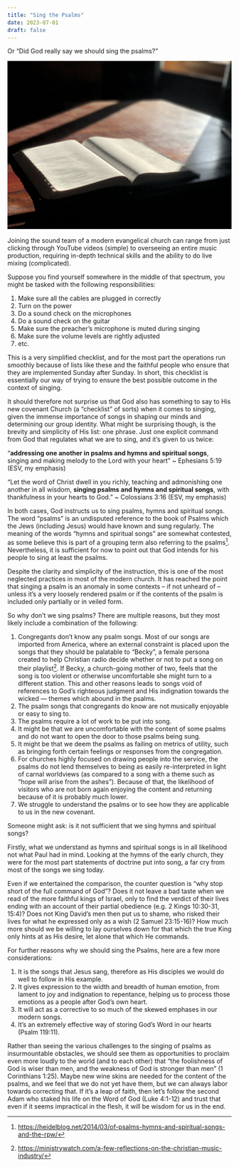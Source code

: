 ```yaml
---
title: "Sing the Psalms"
date: 2023-07-01
draft: false
---
```


Or “Did God really say we should sing the psalms?”

![Open Bible](/images/2024/open-bible-sunlight.jpg)

Joining the sound team of a modern evangelical church can range from just clicking through YouTube videos (simple) to overseeing an entire music production, requiring in-depth technical skills and the ability to do live mixing (complicated). 

Suppose you find yourself somewhere in the middle of that spectrum, you might be tasked with the following responsibilities: 

1. Make sure all the cables are plugged in correctly
2. Turn on the power
3. Do a sound check on the microphones
4. Do a sound check on the guitar
5. Make sure the preacher’s microphone is muted during singing
6. Make sure the volume levels are rightly adjusted
7. etc. 

This is a very simplified checklist, and for the most part the operations run smoothly because of lists like these and the faithful people who ensure that they are implemented Sunday after Sunday.
In short, this checklist is essentially our way of trying to ensure the best possible outcome in the context of singing.

It should therefore not surprise us that God also has something to say to His new covenant Church (a “checklist” of sorts) when it comes to singing, given the immense importance of songs in shaping our minds and determining our group identity.
What might be surprising though, is the brevity and simplicity of His list: one phrase.
Just one explicit command from God that regulates what we are to sing, and it’s given to us twice:

“**addressing one another in psalms and hymns and spiritual songs**, singing and making melody to the Lord with your heart” ~ Ephesians 5:19 (ESV, my emphasis)

“Let the word of Christ dwell in you richly, teaching and admonishing one another in all wisdom, **singing psalms and hymns and spiritual songs**, with thankfulness in your hearts to God.” ~ Colossians 3:16 (ESV, my emphasis)

In both cases, God instructs us to sing psalms, hymns and spiritual songs.
The word “psalms” is an undisputed reference to the book of Psalms which the Jews (including Jesus) would have known and sung regularly.
The meaning of the words “hymns and spiritual songs” are somewhat contested, as some believe this is part of a grouping term also referring to the psalms[^1].
Nevertheless, it is sufficient for now to point out that God intends for his people to sing at least the psalms.

Despite the clarity and simplicity of the instruction, this is one of the most neglected practices in most of the modern church.
It has reached the point that singing a psalm is an anomaly in some contexts – if not unheard of – unless it’s a very loosely rendered psalm or if the contents of the psalm is included only partially or in veiled form. 

So why don’t we sing psalms?
There are multiple reasons, but they most likely include a combination of the following: 

1. Congregants don’t know any psalm songs.
   Most of our songs are imported from America, where an external constraint is placed upon the songs that they should be palatable to “Becky”, a female persona created to help Christian radio decide whether or not to put a song on their playlist[^2].
   If Becky, a church-going mother of two, feels that the song is too violent or otherwise uncomfortable she might turn to a different station.
   This and other reasons leads to songs void of references to God’s righteous judgment and His indignation towards the wicked — themes which abound in the psalms.
2. The psalm songs that congregants do know are not musically enjoyable or easy to sing to.
3. The psalms require a lot of work to be put into song.
4. It might be that we are uncomfortable with the content of some psalms and do not want to open the door to those psalms being sung.
5. It might be that we deem the psalms as failing on metrics of utility, such as bringing forth certain feelings or responses from the congregation. 
6. For churches highly focused on drawing people into the service, the psalms do not lend themselves to being as easily re-interpreted in light of carnal worldviews (as compared to a song with a theme such as “hope will arise from the ashes”).
   Because of that, the likelihood of visitors who are not born again enjoying the content and returning because of it is probably much lower.
7. We struggle to understand the psalms or to see how they are applicable to us in the new covenant.

Someone might ask: is it not sufficient that we sing hymns and spiritual songs? 

Firstly, what we understand as hymns and spiritual songs is in all likelihood not what Paul had in mind.
Looking at the hymns of the early church, they were for the most part statements of doctrine put into song, a far cry from most of the songs we sing today.

Even if we entertained the comparison, the counter question is “why stop short of the full command of God”?
Does it not leave a bad taste when we read of the more faithful kings of Israel, only to find the verdict of their lives ending with an account of their partial obedience (e.g. 2 Kings 10:30-31, 15:4)?
Does not King David’s men then put us to shame, who risked their lives for what he expressed only as a wish (2 Samuel 23:15-16)?
How much more should we be willing to lay ourselves down for that which the true King only hints at as His desire, let alone that which He commands. 

For further reasons why we should sing the Psalms, here are a few more considerations:

1. It is the songs that Jesus sang, therefore as His disciples we would do well to follow in His example.
2. It gives expression to the width and breadth of human emotion, from lament to joy and indignation to repentance, helping us to process those emotions as a people after God’s own heart.
3. It will act as a corrective to so much of the skewed emphases in our modern songs. 
4. It’s an extremely effective way of storing God’s Word in our hearts (Psalm 119:11). 

Rather than seeing the various challenges to the singing of psalms as insurmountable obstacles, we should see them as opportunities to proclaim even more loudly to the world (and to each other) that “the foolishness of God is wiser than men, and the weakness of God is stronger than men” (1 Corinthians 1:25).
Maybe new wine skins are needed for the content of the psalms, and we feel that we do not yet have them, but we can always labor towards correcting that.
If it’s a leap of faith, then let’s follow the second Adam who staked his life on the Word of God (Luke 4:1-12) and trust that even if it seems impractical in the flesh, it will be wisdom for us in the end.

[^1]: https://heidelblog.net/2014/03/of-psalms-hymns-and-spiritual-songs-and-the-rpw/
[^2]: https://ministrywatch.com/a-few-reflections-on-the-christian-music-industry/
